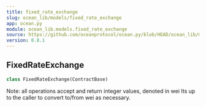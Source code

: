 ```yaml
---
title: fixed_rate_exchange
slug: ocean_lib/models/fixed_rate_exchange
app: ocean.py
module: ocean_lib.models.fixed_rate_exchange
source: https://github.com/oceanprotocol/ocean.py/blob/HEAD/ocean_lib/models/fixed_rate_exchange.py
version: 0.8.1
---
```

## FixedRateExchange

```python
class FixedRateExchange(ContractBase)
```

Note: all operations accept and return integer values, denoted in wei
Its up to the caller to convert to/from wei as necessary.

